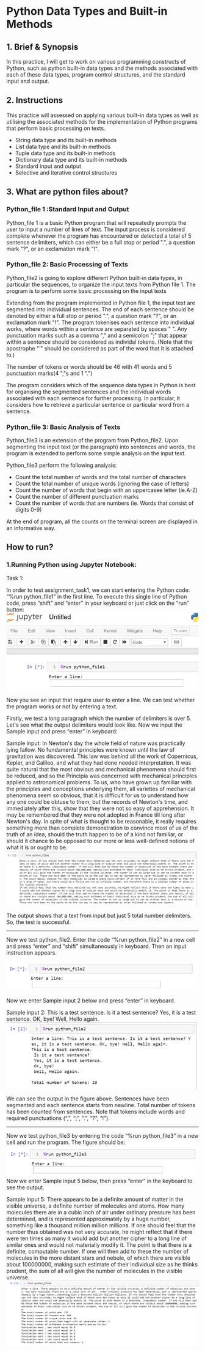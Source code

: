 # Python Data Types and Built-in Methods

## 1. Brief & Synopsis
In this practice, I will get to work on various programming constructs of Python, such as
python built-in data types and the methods associated with each of these data types,
program control structures, and the standard input and output. 

## 2. Instructions
This practice will assessed on applying various built-in data types as well as 
utilising the associated methods for the implementation of Python programs that perform
basic processing on texts.

* String data type and its built-in methods
* List data type and its built-in methods
* Tuple data type and its built-in methods
* Dictionary data type and its built-in methods
* Standard input and output
* Selective and iterative control structures

## 3. What are python files about?

### Python_file 1 :Standard Input and Output
Python_file 1 is a basic Python program that will repeatedly prompts the user to input a number
of lines of text. The input process is considered complete whenever the program has 
encountered or detected a total of 5 sentence delimiters, which can either be a full stop
 or period ".", a question mark "?", or an exclamation mark "!".
 
### Python_file 2: Basic Processing of Texts
Python_file2 is going to explore different Python built-in data types, in particular 
the sequences, to organize the input texts from Python file 1. The program is to perform some 
basic processing on the input texts

Extending from the program implemented in Python file 1, the input text are segmented
into individual sentences. The end of each sentence should be denoted by either a full stop
 or period ".", a question mark "?", or an exclamation mark "!". The program tokenises each sentence
 into individual works, where words within a sentence are separated by spaces " ". Any punctuation marks
 such as a comma "," and a semicolon ";" that appear within a sentence should be considered as individal 
 tokens. (Note that the apostrophe "’" should be considered as part of the word that it is attached to.)
 
 The number of tokens or words should be 46 with 41 words and 5 punctuation marks(4 ","s and 1 ".")
 
 The program considers which of the sequence data types in Python is best for organising 
 the segmented sentences and the individual words associated with each sentence for 
 further processing. In particular, it considers how to retrieve a particular sentence or particular
 word from a sentence.

 ### Python_file 3: Basic Analysis of Texts
 Python_file3 is an extension of the program from Python_file2. Upon segmenting the input 
 text (or the paragraph) into sentences and words, the program is extended to perform 
 some simple analysis on the input text.
 
 Python_file3 perform the following analysis:
 * Count the total number of words and the total number of characters
 * Count the total number of unique words (ignoring the case of letters)
 * Count the number of words that begin with an uppercasee letter (ie.A-Z)
 * Count the number of different punctuation marks
 * Count the number of words that are numbers (ie. Words that consist of digits 0-9)
 
 At the end of program, all the counts on the terminal screen are displayed in an informative 
 way.
 
 ## How to run?
### 1.Running Python using Jupyter Notebook:

Task 1:

In order to test assignment_task1, we can start entering the Python code: “%run python_file1” in the first line. To execute this single line of Python code, press “shift” and “enter” in your keyboard or just click on the “run” button:
![](/images/i_1.png)

Now you see an input that require user to enter a line. We can test whether the program works or not by entering a text.

Firstly, we test a long paragraph which the number of delimiters is over 5. Let's see what the output delimiters would look like. Now we input the Sample input and press “enter” in keyboard:

Sample input: In Newton's day the whole field of nature was practically lying fallow. No fundamental principles were known until the law of gravitation was discovered. This law was behind all the work of Copernicus, Kepler, and Galileo, and what they had done needed interpretation. It was quite natural that the most obvious and mechanical phenomena should first be reduced, and so the Principia was concerned with mechanical principles applied to astronomical problems. To us, who have grown up familiar with the principles and conceptions underlying them, all varieties of mechanical phenomena seem so obvious, that it is difficult for us to understand how any one could be obtuse to them; but the records of Newton's time, and immediately after this, show that they were not so easy of apprehension. It may be remembered that they were not adopted in France till long after Newton's day. In spite of what is thought to be reasonable, it really requires something more than complete demonstration to convince most of us of the truth of an idea, should the truth happen to be of a kind not familiar, or should it chance to be opposed to our more or less well-defined notions of what it is or ought to be.
 ![](/images/i_2.png)

The output shows that a text from input but just 5 total number delimiters. So, the test is successful.

---


Now we test python_file2. Enter the code “%run python_file2” in a new cell and press “enter” and “shift” simultaneously in keyboard. Then an input instruction appears.

![](/images/i_3.png)

Now we enter Sample input 2 below and press “enter” in keyboard.

Sample input 2: This is a test sentence. Is it a test sentence? Yes, it is a test sentence. OK, bye! Well, Hello again.
![](/images/i_4.png)

We can see the output in the figure above. Sentences have been segmented and each sentence starts from newline. Total number of tokens has been counted from sentences. Note that tokens include words and required punctuations (“,”, “;”, “.”, “?”, “!”).


---

Now we test python_file3 by entering the code “%run python_file3” in a new cell and run the program. The figure should be:
![](/images/i_5.png)
Now we enter Sample input 5 below, then press “enter” in the keyboard to see the output.

Sample input 5: There appears to be a definite amount of matter in the visible universe, a definite number of molecules and atoms. How many molecules there are in a cubic inch of air under ordinary pressure has been determined, and is represented approximately by a huge number, something like a thousand million million millions. If one should feel that the number thus obtained was not very accurate, he might reflect that if there were ten times as many it would add but another cipher to a long line of similar ones and would not materially modify it. The point is that there is a definite, computable number. If one will then add to these the number of molecules in the more distant stars and nebule, of which there are visible about 100000000, making such estimate of their individual size as he thinks prudent, the sum of all will give the number of molecules in the visible universe.
![](/images/i_6.png)
